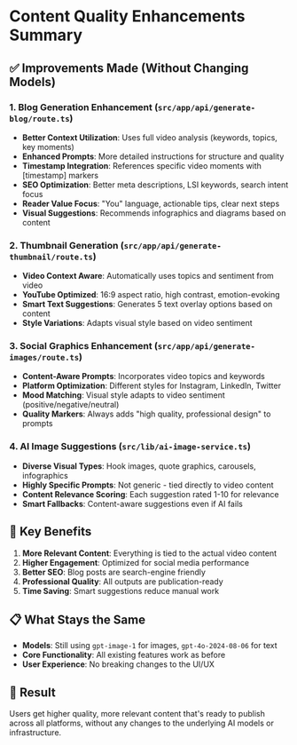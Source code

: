 # Content Quality Enhancements Summary

## ✅ Improvements Made (Without Changing Models)

### 1. **Blog Generation Enhancement** (`src/app/api/generate-blog/route.ts`)
- **Better Context Utilization**: Uses full video analysis (keywords, topics, key moments)
- **Enhanced Prompts**: More detailed instructions for structure and quality
- **Timestamp Integration**: References specific video moments with [timestamp] markers
- **SEO Optimization**: Better meta descriptions, LSI keywords, search intent focus
- **Reader Value Focus**: "You" language, actionable tips, clear next steps
- **Visual Suggestions**: Recommends infographics and diagrams based on content

### 2. **Thumbnail Generation** (`src/app/api/generate-thumbnail/route.ts`)
- **Video Context Aware**: Automatically uses topics and sentiment from video
- **YouTube Optimized**: 16:9 aspect ratio, high contrast, emotion-evoking
- **Smart Text Suggestions**: Generates 5 text overlay options based on content
- **Style Variations**: Adapts visual style based on video sentiment

### 3. **Social Graphics Enhancement** (`src/app/api/generate-images/route.ts`)
- **Content-Aware Prompts**: Incorporates video topics and keywords
- **Platform Optimization**: Different styles for Instagram, LinkedIn, Twitter
- **Mood Matching**: Visual style adapts to video sentiment (positive/negative/neutral)
- **Quality Markers**: Always adds "high quality, professional design" to prompts

### 4. **AI Image Suggestions** (`src/lib/ai-image-service.ts`)
- **Diverse Visual Types**: Hook images, quote graphics, carousels, infographics
- **Highly Specific Prompts**: Not generic - tied directly to video content
- **Content Relevance Scoring**: Each suggestion rated 1-10 for relevance
- **Smart Fallbacks**: Content-aware suggestions even if AI fails

## 🎯 Key Benefits

1. **More Relevant Content**: Everything is tied to the actual video content
2. **Higher Engagement**: Optimized for social media performance
3. **Better SEO**: Blog posts are search-engine friendly
4. **Professional Quality**: All outputs are publication-ready
5. **Time Saving**: Smart suggestions reduce manual work

## 📋 What Stays the Same

- **Models**: Still using `gpt-image-1` for images, `gpt-4o-2024-08-06` for text
- **Core Functionality**: All existing features work as before
- **User Experience**: No breaking changes to the UI/UX

## 🚀 Result

Users get higher quality, more relevant content that's ready to publish across all platforms, without any changes to the underlying AI models or infrastructure. 